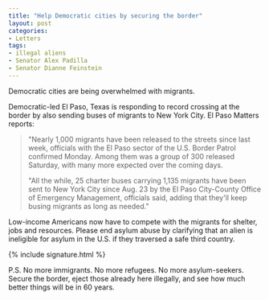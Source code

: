 ```yaml
---
title: "Help Democratic cities by securing the border"
layout: post
categories:
- Letters
tags:
- illegal aliens
- Senator Alex Padilla
- Senator Dianne Feinstein
---
```


Democratic cities are being overwhelmed with migrants.

Democratic-led El Paso, Texas is responding to record crossing at the border by also sending buses of migrants to New York City. El Paso Matters reports:

> "Nearly 1,000 migrants have been released to the streets since last week, officials with the El Paso sector of the U.S. Border Patrol confirmed Monday. Among them was a group of 300 released Saturday, with many more expected over the coming days.
>
> "All the while, 25 charter buses carrying 1,135 migrants have been sent to New York City since Aug. 23 by the El Paso City-County Office of Emergency Management, officials said, adding that they'll keep busing migrants as long as needed."

Low-income Americans now have to compete with the migrants for shelter, jobs and resources. Please end asylum abuse by clarifying that an alien is
ineligible for asylum in the U.S. if they traversed a safe third country.

{% include signature.html %}

P.S. No more immigrants. No more refugees. No more asylum-seekers. Secure the border, eject those already here illegally, and see how much better things will be in 60 years.